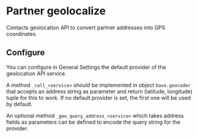 Partner geolocalize
===================

Contacts geolocation API to convert partner addresses into GPS coordinates.

Configure
---------
You can configure in General Settings the default provider of the geolocation API service.

A method `_call_<service>` should be implemented in object `base.geocoder` that accepts an address string as parameter and return (latitude, longitude) tuple for this to work.
If no default provider is set, the first one will be used by default.

An optional method `_geo_query_address_<service>` which takes address fields as parameters can be defined to encode the query string for the provider.
